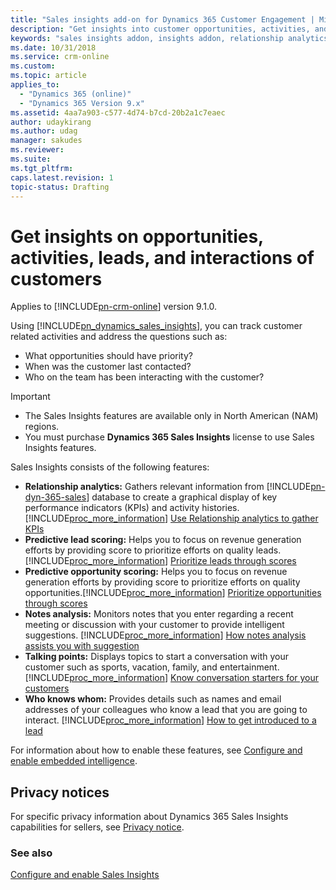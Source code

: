 ```yaml
---
title: "Sales insights add-on for Dynamics 365 Customer Engagement | MicrosoftDocs"
description: "Get insights into customer opportunities, activities, and leads."
keywords: "sales insights addon, insights addon, relationship analytics, predective lead scoring, lead scoring"
ms.date: 10/31/2018
ms.service: crm-online
ms.custom: 
ms.topic: article
applies_to:
  - "Dynamics 365 (online)"
  - "Dynamics 365 Version 9.x"
ms.assetid: 4aa7a903-c577-4d74-b7cd-20b2a1c7eaec
author: udaykirang
ms.author: udag
manager: sakudes
ms.reviewer: 
ms.suite: 
ms.tgt_pltfrm: 
caps.latest.revision: 1
topic-status: Drafting
---
```


# Get insights on opportunities, activities, leads, and interactions of customers

Applies to [!INCLUDE[pn-crm-online](../includes/pn-crm-online.md)] version 9.1.0.

Using [!INCLUDE[pn_dynamics_sales_insights](../includes/pn-dynamics-sales-insights.md)], you can track customer related activities and address the questions such as:
- What opportunities should have priority?
- When was the customer last contacted?
- Who on the team has been interacting with the customer?

> [!IMPORTANT]
> - The Sales Insights features are available only in North American (NAM) regions.
> - You must purchase **Dynamics 365 Sales Insights** license to use Sales Insights features.

Sales Insights consists of the following features:
- **Relationship analytics:** Gathers relevant information from [!INCLUDE[pn-dyn-365-sales](../includes/pn-dyn-365-sales.md)] database to create a graphical display of key performance indicators (KPIs) and activity histories. [!INCLUDE[proc_more_information](../includes/proc-more-information.md)] [Use Relationship analytics to gather KPIs](relationship-analytics.md)
- **Predictive lead scoring:** Helps you to focus on revenue generation efforts by providing score to prioritize efforts on quality leads. [!INCLUDE[proc_more_information](../includes/proc-more-information.md)] [Prioritize leads through scores](work-predictive-lead-scoring.md) 
- **Predictive opportunity scoring:** Helps you to focus on revenue generation efforts by providing score to prioritize efforts on quality opportunities.[!INCLUDE[proc_more_information](../includes/proc-more-information.md)] [Prioritize opportunities through scores](work-predictive-opportunity-scoring.md)
- **Notes analysis:** Monitors notes that you enter regarding a recent meeting or discussion with your customer to provide intelligent suggestions. [!INCLUDE[proc_more_information](../includes/proc-more-information.md)] [How notes analysis assists you with suggestion](notes-analysis.md)
- **Talking points:** Displays topics to start a conversation with your customer such as sports, vacation, family, and entertainment. [!INCLUDE[proc_more_information](../includes/proc-more-information.md)] [Know conversation starters for your customers](talking-points.md)
- **Who knows whom:** Provides details such as names and email addresses of your colleagues who know a lead that you are going to interact. [!INCLUDE[proc_more_information](../includes/proc-more-information.md)] [How to get introduced to a lead](who-knows-whom.md)

For information about how to enable these features, see [Configure and enable embedded intelligence](configure-enable-dynamics-365-ai-sales.md).  

## Privacy notices  

For specific privacy information about Dynamics 365 Sales Insights capabilities for sellers, see [Privacy notice](privacy-notice-seller.md).

### See also

[Configure and enable Sales Insights](configure-enable-dynamics-365-ai-sales.md) 
